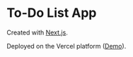 # To-Do List App
Created with [Next.js](https://nextjs.org/).

Deployed on the Vercel platform ([Demo](https://todolist-avoidingcoffee.vercel.app/)).
